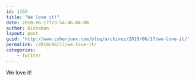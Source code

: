 ```yaml
---
id: 1165
title: "We love it!"
date: 2010-06-17T23:54:46-04:00
author: DizkoDan
layout: post
guid: 'http://www.cyberjunx.com/blog/archives/2010/06/17/we-love-it/'
permalink: /2010/06/17/we-love-it/
categories:
    - Twitter
---
```


We love it!